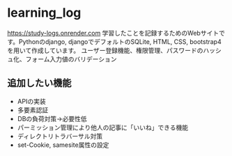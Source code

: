 # learning_log
https://study-logs.onrender.com
学習したことを記録するためのWebサイトです。Pythonのdjango, djangoでデフォルトのSQLite, HTML, CSS, bootstrap4 を用いて作成しています。
ユーザー登録機能、権限管理、パスワードのハッシュ化、フォーム入力値のバリデーション

## 追加したい機能
- APIの実装
- 多要素認証
- DBの負荷対策→必要性低
- パーミッション管理により他人の記事に「いいね」できる機能
- ディレクトリトラバーサル対策
- set-Cookie, samesite属性の設定
